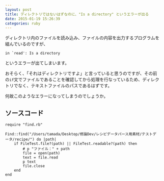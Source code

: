 ```yaml
---
layout: post
title: ディレクトリではないはずなのに、"Is a directory" というエラーが出る
date: 2015-01-19 15:26:39
categories: ruby
---
```

<p>ディレクトリ内のファイルを読み込み、ファイルの内容を出力するプログラムを組んでいるのですが、</p>

<pre><code>in `read': Is a directory
</code></pre>

<p>というエラーが出てしまいます。</p>

<p>おそらく、「それはディレクトリですよ」と言っていると思うのですが、その前の<code>if</code>文でファイルであることを確認してから処理を行なっているため、ディレクトリでなく、テキストファイルのパスであるはずです。</p>

<p>何故このようなエラーになってしまうのでしょうか。</p>

<h2>ソースコード</h2>

<pre><code>require "find.rb"

Find::find("/Users/tamada/Desktop/修論Dev/レシピデータパース用素材/テストデータ/recipe/") do |path| 
    if FileTest.file?(path) || FileTest.readable?(path) then
        # p "ファイル：" + path
        file = open(path)
        text = file.read
        p text
        file.close
    end 
end
</code></pre>
